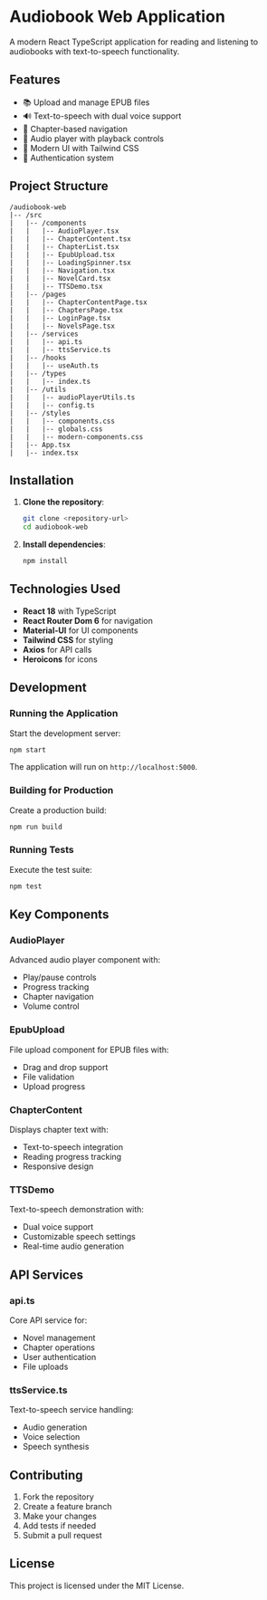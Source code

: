 # Audiobook Web Application

A modern React TypeScript application for reading and listening to audiobooks with text-to-speech functionality.

## Features

- 📚 Upload and manage EPUB files
- 🔊 Text-to-speech with dual voice support
- 📖 Chapter-based navigation
- 🎵 Audio player with playback controls
- 🎨 Modern UI with Tailwind CSS
- 🔐 Authentication system

## Project Structure

```
/audiobook-web
|-- /src
|   |-- /components
|   |   |-- AudioPlayer.tsx
|   |   |-- ChapterContent.tsx
|   |   |-- ChapterList.tsx
|   |   |-- EpubUpload.tsx
|   |   |-- LoadingSpinner.tsx
|   |   |-- Navigation.tsx
|   |   |-- NovelCard.tsx
|   |   |-- TTSDemo.tsx
|   |-- /pages
|   |   |-- ChapterContentPage.tsx
|   |   |-- ChaptersPage.tsx
|   |   |-- LoginPage.tsx
|   |   |-- NovelsPage.tsx
|   |-- /services
|   |   |-- api.ts
|   |   |-- ttsService.ts
|   |-- /hooks
|   |   |-- useAuth.ts
|   |-- /types
|   |   |-- index.ts
|   |-- /utils
|   |   |-- audioPlayerUtils.ts
|   |   |-- config.ts
|   |-- /styles
|   |   |-- components.css
|   |   |-- globals.css
|   |   |-- modern-components.css
|   |-- App.tsx
|   |-- index.tsx
```

## Installation

1. **Clone the repository**:
   ```bash
   git clone <repository-url>
   cd audiobook-web
   ```

2. **Install dependencies**:
   ```bash
   npm install
   ```

## Technologies Used

- **React 18** with TypeScript
- **React Router Dom 6** for navigation
- **Material-UI** for UI components
- **Tailwind CSS** for styling
- **Axios** for API calls
- **Heroicons** for icons

## Development

### Running the Application

Start the development server:

```bash
npm start
```

The application will run on `http://localhost:5000`.

### Building for Production

Create a production build:

```bash
npm run build
```

### Running Tests

Execute the test suite:

```bash
npm test
```

## Key Components

### AudioPlayer
Advanced audio player component with:
- Play/pause controls
- Progress tracking
- Chapter navigation
- Volume control

### EpubUpload
File upload component for EPUB files with:
- Drag and drop support
- File validation
- Upload progress

### ChapterContent
Displays chapter text with:
- Text-to-speech integration
- Reading progress tracking
- Responsive design

### TTSDemo
Text-to-speech demonstration with:
- Dual voice support
- Customizable speech settings
- Real-time audio generation

## API Services

### api.ts
Core API service for:
- Novel management
- Chapter operations
- User authentication
- File uploads

### ttsService.ts
Text-to-speech service handling:
- Audio generation
- Voice selection
- Speech synthesis

## Contributing

1. Fork the repository
2. Create a feature branch
3. Make your changes
4. Add tests if needed
5. Submit a pull request

## License

This project is licensed under the MIT License.